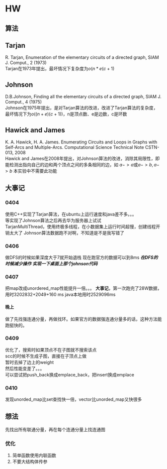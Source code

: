 # HW

## 算法

## Tarjan

R. Tarjan, Enumeration of the elementary circuits of a directed graph, SIAM J. Comput., 2 (1973)  
Tarjan在1973年提出，最坏情况下复杂度为$o(n*e(c+1)$

## Johnson

D.B.Johnson, Finding all the elementary circuits of a directed graph, SIAM J. Comput., 4 (1975)  
Johnson在1975年提出，是对Tarjan算法的改进，改进了Tarjan算法的复杂度，最坏情况下为$o((n+e)(c+1))$，n是顶点数、e是边数，c是环数

## Hawick and James

K. A. Hawick, H. A. James. Enumerating Circuits and Loops in Graphs with Self-Arcs and Multiple-Arcs. Computational Science Technical Note CSTN-013, 2008  
Hawick and James在2008年提出，对Johnson算法的改进，消除其局限性，即能检测出指向自己的边和两个顶点之间的多条相同的边，如 $a -> a$或$a -> b, a -> b$
本实验中不需要此功能

## 大事记

### 0404

使用C++实现了Tarjan算法，在ubuntu上运行速度和java差不多。。。  
等实现了Johnson算法之后再去华为服务器上试试  
TarjanMultiThread，使用终极多线程，在小数据集上运行时间超慢，创建线程开销太大了
Johnson算法数据跑不对啊，不知道是不是我写错了

### 0406

做DFS的时候如果深度大于7就开始退栈
现在跑官方的数据可以到8ms
***在DFS的时候减少操作***
***实现一下桌面上那个johnson代码***

### 0407

把map改成unordered_map性能提升一倍。。。
**大事记**，第一次跑完了28W数据，用时3202832+2049+160 ms
                               java本地用时2529096ms

#### 晚上

做了先找强连通分量，再做找环。如果官方的数据强连通分量多的话，这种方法能跑挺快的。

### 0409

优化了，搜索时如果顶点不在子图就不搜索该点  
scc的时候不生成子图，直接在子顶点上做  
暂时去掉了边上的weight  
然后性能变差了。。。  
可以尝试把push_back换成emplace_back，把insert换成emplace

### 0410

发现unorded_map比set查找快一倍，vector比unorded_map又快很多

## 想法

先找出所有联通分量，再在每个连通分量上找连通图

### 优化

1. 简单函数使用内联函数
2. 不要大结构体传参

